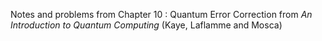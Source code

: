 Notes and problems from Chapter 10 : Quantum Error Correction from
_An Introduction to Quantum Computing_ (Kaye, Laflamme and Mosca)
